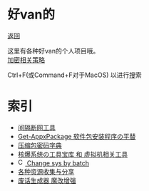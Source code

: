 # 好van的
[返回](/index)

这里有各种好van的个人项目哦。<br>
[加密相关策略](/resource-share/rule)

Ctrl+F(或Command+F对于MacOS) 以进行[搜](/search.html)索

# 索引
* [间隔断网工具](./sharing/stop-internet)
* [Get-AppxPackage 软件包安装程序の平替](/Project/Get-AppxPackage.exe/)
* [压缩包密码字典](https://kdx233.github.io/Passwords/)
* [核爆系统の工具宝库 和 虚拟机相关工具](./sharing/boom-system)
* [<img width=16px height=16px alt="CSBB" src="https://s1.ax1x.com/2022/08/21/vyApIs.png"></img> Change sys by batch](/change-sys-by-batch)
* [各种资源收集与分享](/resource-share)
* [废话生成器 魔改增强](/Project/BullshitGenerator/spawner.html)

<!--
NOTICE：
ICON图标展示：
<img width=16px height=16px alt="描述" src="xxx.png"></img>
-->